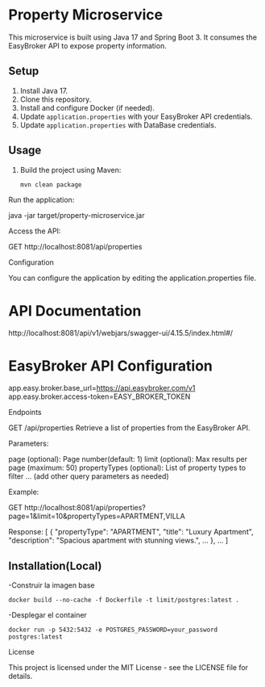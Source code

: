 # Property Microservice

This microservice is built using Java 17 and Spring Boot 3. It consumes the EasyBroker API to expose property information.

## Setup

1. Install Java 17.
2. Clone this repository.
3. Install and configure Docker (if needed).
4. Update `application.properties` with your EasyBroker API credentials.
5. Update `application.properties` with DataBase credentials.


## Usage

1. Build the project using Maven:
   ```bash
   mvn clean package
   
Run the application:

java -jar target/property-microservice.jar

Access the API:

GET http://localhost:8081/api/properties

Configuration

You can configure the application by editing the application.properties file.
# API Documentation

http://localhost:8081/api/v1/webjars/swagger-ui/4.15.5/index.html#/

# EasyBroker API Configuration

app.easy.broker.base_url=https://api.easybroker.com/v1
app.easy.broker.access-token=EASY_BROKER_TOKEN

Endpoints

GET /api/properties
Retrieve a list of properties from the EasyBroker API.


Parameters:

page (optional): Page number(default: 1)
limit (optional): Max results per page (maximum: 50)
propertyTypes (optional): List of property types to filter
... (add other query parameters as needed)

Example:

GET http://localhost:8081/api/properties?page=1&limit=10&propertyTypes=APARTMENT,VILLA

Response:
[
{
"propertyType": "APARTMENT",
"title": "Luxury Apartment",
"description": "Spacious apartment with stunning views.",
...
},
...
]

## Installation(Local)

-Construir la imagen base

```
docker build --no-cache -f Dockerfile -t limit/postgres:latest .
```
-Desplegar el container

```
docker run -p 5432:5432 -e POSTGRES_PASSWORD=your_password postgres:latest
```

License

This project is licensed under the MIT License - see the LICENSE file for details.
